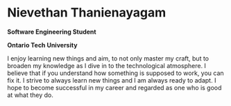 # Nievethan Thanienayagam

**Software Engineering Student**

**Ontario Tech University**

I enjoy learning new things and aim, to not only master my craft, but to broaden my knowledge as I dive in to the technological atmosphere.
I believe that if you understand how something is supposed to work, you can fix it. I strive to always learn new things and I am always ready to adapt.
I hope to become successful in my career and regarded as one who is good at what they do.

